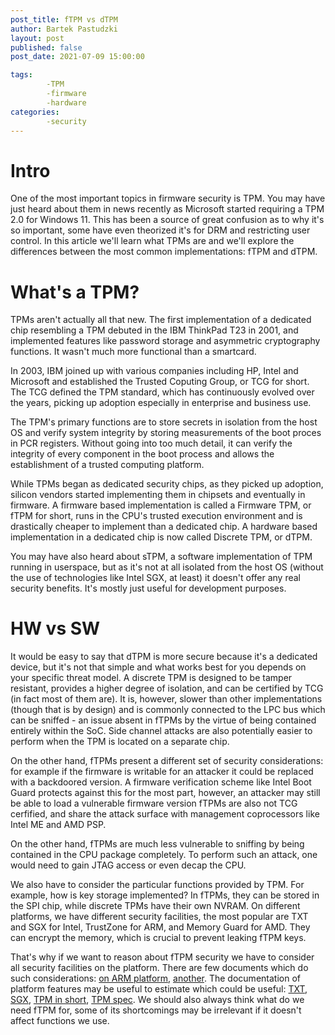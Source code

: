 ```yaml
---
post_title: fTPM vs dTPM
author: Bartek Pastudzki
layout: post
published: false
post_date: 2021-07-09 15:00:00

tags:
        -TPM
        -firmware
        -hardware
categories:
        -security
---
```


# Intro

One of the most important topics in firmware security is TPM. You may have just
heard about them in news recently as Microsoft started requiring a TPM 2.0 for
Windows 11. This has been a source of great confusion as to why it's so
important, some have even theorized it's for DRM and restricting user control.
In this article we'll learn what TPMs are and we'll explore the differences
between the most common implementations: fTPM and dTPM.

# What's a TPM?

TPMs aren't actually all that new. The first implementation of a dedicated chip
resembling a TPM debuted in the IBM ThinkPad T23 in 2001, and implemented
features like password storage and asymmetric cryptography functions. It wasn't
much more functional than a smartcard.

In 2003, IBM joined up with various companies including HP, Intel and Microsoft
and established the Trusted Coputing Group, or TCG for short. The TCG defined
the TPM standard, which has continuously evolved over the years, picking up
adoption especially in enterprise and business use.

The TPM's primary functions are to store secrets in isolation from the host OS
and verify system integrity by storing measurements of the boot proces in PCR
registers. Without going into too much detail, it can verify the integrity of
every component in the boot process and allows the establishment of a trusted
computing platform.

While TPMs began as dedicated security chips, as they picked up adoption,
silicon vendors started implementing them in chipsets and eventually in firmware.
A firmware based implementation is called a Firmware TPM, or fTPM for short,
runs in the CPU's trusted execution environment and is drastically cheaper to
implement than a dedicated chip. A hardware based implementation in a dedicated
chip is now called Discrete TPM, or dTPM.

You may have also heard about sTPM, a software implementation of TPM running in
userspace, but as it's not at all isolated from the host OS (without the use of
technologies like Intel SGX, at least) it doesn't offer any real security
benefits. It's mostly just useful for development purposes.

# HW vs SW

It would be easy to say that dTPM is more secure because it's a dedicated
device, but it's not that simple and what works best for you depends on your
specific threat model. A discrete TPM is designed to be tamper resistant,
provides a higher degree of isolation, and can be certified by TCG (in fact
most of them are). It is, however, slower than other implementations
(though that is by design) and is commonly connected to the LPC bus which can be
sniffed - an issue absent in fTPMs by the virtue of being contained entirely
within the SoC. Side channel attacks are also potentially easier to perform when
the TPM is located on a separate chip.

On the other hand, fTPMs present a different set of security considerations: for
example if the firmware is writable for an attacker it could be replaced with a
backdoored version. A firmware verification scheme like Intel Boot Guard protects
against this for the most part, however, an attacker may still be able to load
a vulnerable firmware version fTPMs are also not TCG cerfified, and share the
attack surface with management coprocessors like Intel ME and AMD PSP.

On the other hand, fTPMs are much less vulnerable to sniffing by being contained
in the CPU package completely. To perform such an attack, one would need
to gain JTAG access or even decap the CPU.

We also have to consider the particular functions provided by TPM. For example,
how is key storage implemented? In fTPMs, they can be stored in the SPI chip,
while discrete TPMs have their own NVRAM.
On different platforms, we have different security facilities, the most
popular are TXT and SGX for Intel, TrustZone for ARM, and Memory Guard for AMD.
They can encrypt the memory, which is crucial to prevent leaking fTPM keys.

That's why if we want to reason about fTPM security we have to consider all
security facilities on the platform. There are few documents which do such
considerations: [on ARM platform](https://www.microsoft.com/en-us/research/wp-content/uploads/2016/02/msr-tr-2015-84.pdf),
[another](https://www.usenix.org/system/files/conference/usenixsecurity16/sec16_paper_raj.pdf).
The documentation of platform features may be useful to estimate which could
be useful: [TXT](https://www.intel.com/content/www/us/en/architecture-and-technology/trusted-execution-technology/trusted-execution-technology-security-paper.html), [SGX](https://software.intel.com/sites/default/files/managed/48/88/329298-002.pdf),
[TPM in short](https://trustedcomputinggroup.org/wp-content/uploads/TPM-2.0-A-Brief-Introduction.pdf),
[TPM spec](https://trustedcomputinggroup.org/tpm-library-specification/). We
should also always think what do we need fTPM for, some of its shortcomings
may be irrelevant if it doesn't affect functions we use.
